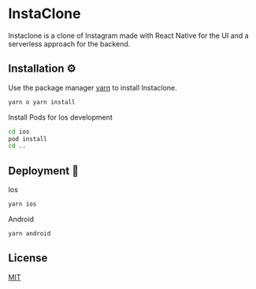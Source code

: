 # InstaClone

Instaclone is a clone of Instagram made with React Native for the UI and a serverless approach for the backend.

## Installation ⚙️

Use the package manager [yarn](https://yarnpkg.com/) to install Instaclone.

```bash
yarn o yarn install
```

Install Pods for Ios development

```bash
cd ios
pod install
cd ..
```

## Deployment 🚀

Ios

```bash
yarn ios
```

Android

```bash
yarn android
```

## License

[MIT](https://choosealicense.com/licenses/mit/)
